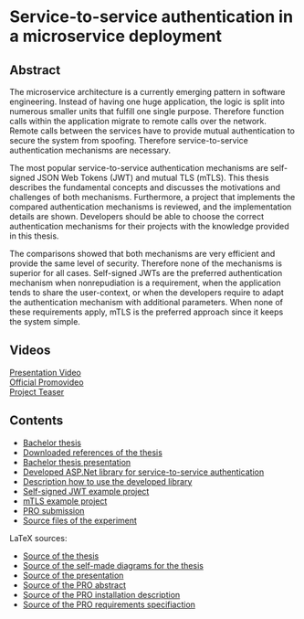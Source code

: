 # Service-to-service authentication in a microservice deployment 

## Abstract
The microservice architecture is a currently emerging pattern in software engineering.
Instead of having one huge application, the logic is split into numerous smaller units that fulfill one single purpose.
Therefore function calls within the application migrate to remote calls over the network.
Remote calls between the services have to provide mutual authentication to secure the system from spoofing.
Therefore service-to-service authentication mechanisms are necessary.  

The most popular service-to-service authentication mechanisms are self-signed JSON Web Tokens (JWT) and mutual TLS (mTLS).
This thesis describes the fundamental concepts and discusses the motivations and challenges of both mechanisms.
Furthermore, a project that implements the compared authentication mechanisms is reviewed, and the implementation details are shown.
Developers should be able to choose the correct authentication mechanisms for their projects with the knowledge provided in this thesis.  

The comparisons showed that both mechanisms are very efficient and provide the same level of security.
Therefore none of the mechanisms is superior for all cases.
Self-signed JWTs are the preferred authentication mechanism when nonrepudiation is a requirement, when the application tends to share the user-context, or when the developers require to adapt the authentication mechanism with additional parameters.
When none of these requirements apply, mTLS is the preferred approach since it keeps the system simple.

## Videos
[Presentation Video](https://filebox.fhooecloud.at/index.php/s/dd2rB84fWPjYeJ9)  
[Official Promovideo](https://drive.google.com/file/d/1kwnXZHeul1EyKZvslPQLISg2FJRT6bwO/view?usp=sharing)  
[Project Teaser](https://filebox.fhooecloud.at/index.php/s/DqLwGTbncibgM3n)  

## Contents
- [Bachelor thesis](Thesis/BA_Thesis_Ellmer.pdf)
- [Downloaded references of the thesis](Thesis/references)
- [Bachelor thesis presentation](Presentation/BA_Presentation_Ellmer.pdf)
- [Developed ASP.Net library for service-to-service authentication](Implementation/MutualAuthenticationLibrary)
- [Description how to use the developed library](Implementation/Installationsbeschreibung.pdf)
- [Self-signed JWT example project](Implementation/JWT)
- [mTLS example project](Implementation/mTLS)
- [PRO submission](PRO)
- [Source files of the experiment](Experiment)

LaTeX sources:
- [Source of the thesis](Thesis/thesis-src)
- [Source of the self-made diagrams for the thesis](Thesis/diagrams-src)
- [Source of the presentation](Presentation/src)
- [Source of the PRO abstract](PRO/src-abstract)
- [Source of the PRO installation description](PRO/src-installationsbeschreibung)
- [Source of the PRO requirements specifiaction](PRO/src-requirements-specification)
